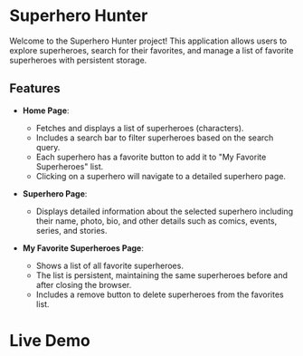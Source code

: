 # Superhero Hunter

Welcome to the Superhero Hunter project! This application allows users to explore superheroes, search for their favorites, and manage a list of favorite superheroes with persistent storage.

## Features

- **Home Page**: 
  - Fetches and displays a list of superheroes (characters).
  - Includes a search bar to filter superheroes based on the search query.
  - Each superhero has a favorite button to add it to "My Favorite Superheroes" list.
  - Clicking on a superhero will navigate to a detailed superhero page.

- **Superhero Page**:
  - Displays detailed information about the selected superhero including their name, photo, bio, and other details such as comics, events, series, and stories.

- **My Favorite Superheroes Page**:
  - Shows a list of all favorite superheroes.
  - The list is persistent, maintaining the same superheroes before and after closing the browser.
  - Includes a remove button to delete superheroes from the favorites list.


# Live Demo
